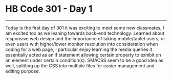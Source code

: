 # HB Code 301 - Day 1

<hr />


<p>
Today is the first day of 301 it was exciting to meet some new classmates, I am excited too as we leaning towards back-end technology.
Learned about responsive web design and the importance of taking mobile/tablet users, or even users with higher/lower monitor resolution into consideration when coding for a web page, I particular enjoy learning the media queries it essentially acted as an if statement allowing certain property to exhibit on an element under certain condition(s). SMACSS seem to be a good idea as well, splitting up the CSS into multiple files for easier management and editing purpose.   







</p>

